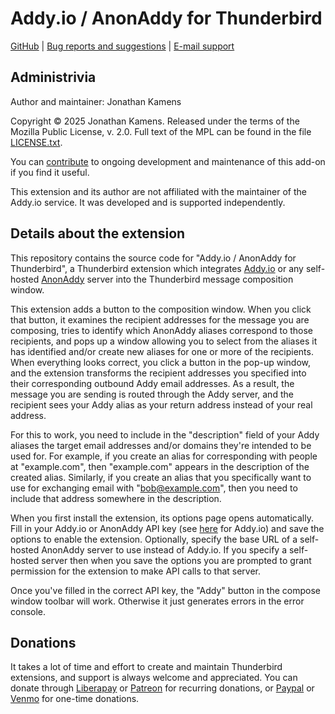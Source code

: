 # Addy.io / AnonAddy for Thunderbird

[GitHub][gh] |
[Bug reports and suggestions][issues] |
[E-mail support][support]

## Administrivia

Author and maintainer: Jonathan Kamens

Copyright &copy; 2025 Jonathan Kamens. Released under the terms of the
Mozilla Public License, v. 2.0. Full text of the MPL can be found in
the file [LICENSE.txt](LICENSE.txt).

You can [contribute](#donate) to ongoing development and maintenance
of this add-on if you find it useful.

This extension and its author are not affiliated with the maintainer
of the Addy.io service. It was developed and is supported
independently.

## Details about the extension

This repository contains the source code for "Addy.io / AnonAddy for
Thunderbird", a Thunderbird extension which integrates
[Addy.io][addyio] or any self-hosted [AnonAddy][anonaddy] server into
the Thunderbird message composition window.

This extension adds a button to the composition window. When you click
that button, it examines the recipient addresses for the message you
are composing, tries to identify which AnonAddy aliases correspond to
those recipients, and pops up a window allowing you to select from the
aliases it has identified and/or create new aliases for one or more of
the recipients. When everything looks correct, you click a button in
the pop-up window, and the extension transforms the recipient
addresses you specified into their corresponding outbound Addy email
addresses. As a result, the message you are sending is routed through
the Addy server, and the recipient sees your Addy alias as your return
address instead of your real address.

For this to work, you need to include in the "description" field of
your Addy aliases the target email addresses and/or domains they're
intended to be used for. For example, if you create an alias for
corresponding with people at "example.com", then "example.com" appears
in the description of the created alias. Similarly, if you create an
alias that you specifically want to use for exchanging email with
"bob@example.com", then you need to include that address somewhere in
the description.

When you first install the extension, its options page opens
automatically. Fill in your Addy.io or AnonAddy API key (see
[here][apikey] for Addy.io) and save the options to enable the
extension. Optionally, specify the base URL of a self-hosted AnonAddy
server to use instead of Addy.io. If you specify a self-hosted server
then when you save the options you are prompted to grant permission
for the extension to make API calls to that server.

Once you've filled in the correct API key, the "Addy" button in the
compose window toolbar will work. Otherwise it just generates errors
in the error console.

## <a id="donate"/>Donations

It takes a lot of time and effort to create and maintain Thunderbird
extensions, and support is always welcome and appreciated. You can
donate through [Liberapay][liberapay] or [Patreon][patreon] for
recurring donations, or [Paypal][paypal] or [Venmo][venmo] for
one-time donations.

[gh]: https://github.com/jikamens/AnonAddyTB
[issues]: https://github.com/jikamens/AnonAddyTB/issues
[support]: mailto;jik@kamens.us
[addyio]: https://addy.io/
[anonaddy]: https://github.com/anonaddy/AnonAddy
[apikey]: https://app.addy.io/settings/api
[liberapay]: https://liberapay.com/jik
[patreon]: https://www.patreon.com/jikseclecticofferings
[paypal]: https://paypal.me/JonathanKamens
[venmo]: https://venmo.com/Jonathan-Kamens
